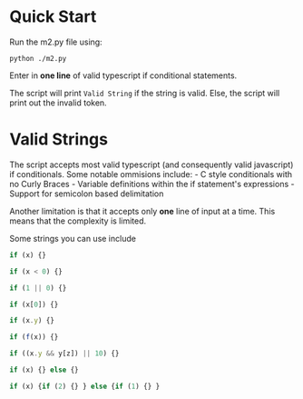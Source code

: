 # Quick Start
Run the m2.py file using:
 ```shell
python ./m2.py
 ```
Enter in **one line** of valid typescript if conditional statements.

The script will print `Valid String` if the string is valid.
Else, the script will print out the invalid token.

# Valid Strings
The script accepts most valid typescript (and consequently valid javascript) if conditionals.
Some notable ommisions include:
    - C style conditionals with no Curly Braces
    - Variable definitions within the if statement's expressions
    - Support for semicolon based delimitation

Another limitation is that it accepts only **one** line of input at a time.
This means that the complexity is limited.

Some strings you can use include
```typescript
if (x) {}
```

```typescript
if (x < 0) {}
```

```typescript
if (1 || 0) {}
```

```typescript
if (x[0]) {}
```
```typescript
if (x.y) {}
```

```typescript
if (f(x)) {} 
```

```typescript
if ((x.y && y[z]) || 10) {}
```

```typescript
if (x) {} else {}
```

```typescript
if (x) {if (2) {} } else {if (1) {} }
```
